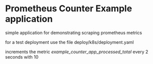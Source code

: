 # Prometheus Counter Example application

simple application for demonstrating scraping prometheus metrics

for a test deployment use the file deploy/k8s/deployment.yaml


increments the metric *example_counter_app_processed_total* every 2 seconds with 10 